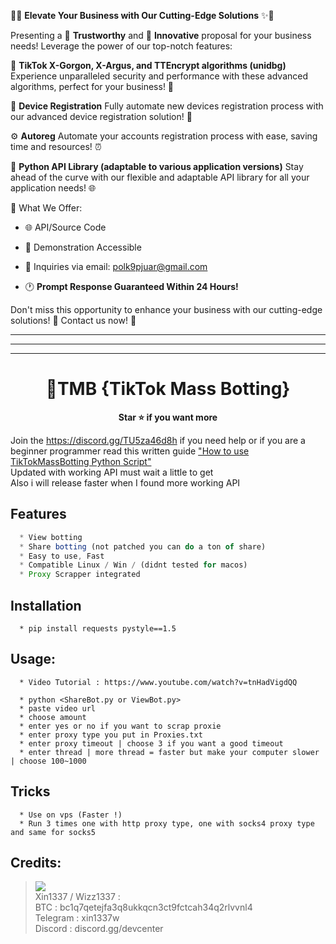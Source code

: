 🌟✨ **Elevate Your Business with Our Cutting-Edge Solutions** ✨🌟

Presenting a 🔐 **Trustworthy** and 🚀 **Innovative** proposal for your business needs! Leverage the power of our top-notch features:

🎯 **TikTok X-Gorgon, X-Argus, and TTEncrypt algorithms (unidbg)** Experience unparalleled security and performance with these advanced algorithms, perfect for your business! 💪

🤖 **Device Registration** Fully automate new devices registration process with our advanced device registration solution! 📱

⚙️ **Autoreg** Automate your accounts registration process with ease, saving time and resources! ⏰

🐍 **Python API Library (adaptable to various application versions)** Stay ahead of the curve with our flexible and adaptable API library for all your application needs! 🌐

💼 What We Offer:

- 🌐 API/Source Code

- 🎥 Demonstration Accessible

- 📧 Inquiries via email: polk9pjuar@gmail.com

- 🕐 **Prompt Response Guaranteed Within 24 Hours!**

Don't miss this opportunity to enhance your business with our cutting-edge solutions! 🌟 Contact us now! 📩

---

---

---







<h1 align="center">💎TMB {TikTok Mass Botting}</h1>

<p align='center'>
  <b>Star ⭐ if you want more</b><br>
</p>

Join the https://discord.gg/TU5za46d8h if you need help or if you are a beginner programmer read this written guide ["How to use TikTokMassBotting Python Script"](https://my-tailwind-nextjs-starter-blog.vercel.app/blog/how-to-use-tiktokmassbotting-python-script-beginner-tutorial)
<br>Updated with working API must wait a little to get
<br>Also i will release faster when I found more working API

## Features
```js
  * View botting
  * Share botting (not patched you can do a ton of share)
  * Easy to use, Fast
  * Compatible Linux / Win / (didnt tested for macos)
  * Proxy Scrapper integrated
```

## Installation
```
  * pip install requests pystyle==1.5
```

##  Usage:
```
  * Video Tutorial : https://www.youtube.com/watch?v=tnHadVigdQQ

  * python <ShareBot.py or ViewBot.py>
  * paste video url
  * choose amount
  * enter yes or no if you want to scrap proxie
  * enter proxy type you put in Proxies.txt
  * enter proxy timeout | choose 3 if you want a good timeout
  * enter thread | more thread = faster but make your computer slower | choose 100~1000
```

## Tricks
```
  * Use on vps (Faster !)
  * Run 3 times one with http proxy type, one with socks4 proxy type and same for socks5
```

##  Credits:
 > [![](https://cdn.discordapp.com/avatars/916040642369552414/a_1b5cc1dee6489570f593d1117a775fc7.gif?size=40)](https://github.com/wizz1337) <br>Xin1337 / Wizz1337 :
 <br>BTC : bc1q7qetejfa3q8ukkqcn3ct9fctcah34q2rlvvnl4
 <br>Telegram : xin1337w
 <br>Discord : discord.gg/devcenter
